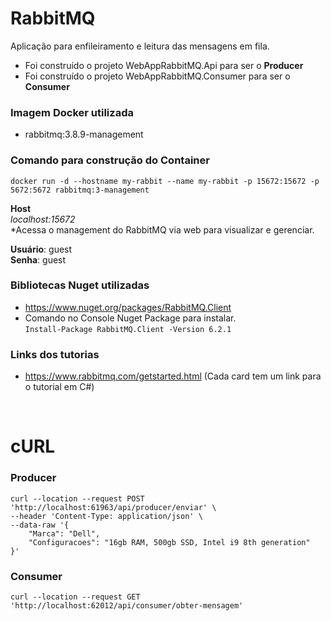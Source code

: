 # RabbitMQ
Aplicação para enfileiramento e leitura das mensagens em fila.
- Foi construído o projeto WebAppRabbitMQ.Api para ser o **Producer**
- Foi construído o projeto WebAppRabbitMQ.Consumer para ser o **Consumer**

### Imagem Docker utilizada
- rabbitmq:3.8.9-management

### Comando para construção do Container
`docker run -d --hostname my-rabbit --name my-rabbit -p 15672:15672 -p  5672:5672 rabbitmq:3-management` <br />

**Host** <br />
_localhost:15672_ <br />
*Acessa o management do RabbitMQ via web para visualizar e gerenciar.

**Usuário**: guest <br />
**Senha**: guest


### Bibliotecas Nuget utilizadas
 - https://www.nuget.org/packages/RabbitMQ.Client 
 - Comando no Console Nuget Package para instalar. <br />
 `Install-Package RabbitMQ.Client -Version 6.2.1`

### Links dos tutorias

- https://www.rabbitmq.com/getstarted.html (Cada card tem um link para o tutorial em C#)

<br />

# cURL

### Producer
```
curl --location --request POST 'http://localhost:61963/api/producer/enviar' \
--header 'Content-Type: application/json' \
--data-raw '{
    "Marca": "Dell",
    "Configuracoes": "16gb RAM, 500gb SSD, Intel i9 8th generation"
}'
```

### Consumer
```
curl --location --request GET 'http://localhost:62012/api/consumer/obter-mensagem'
```


